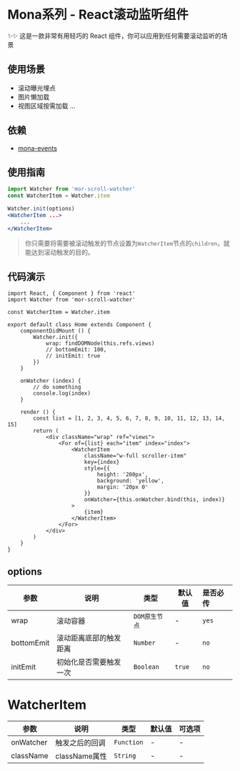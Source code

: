 # Mona系列 - React滚动监听组件

✨✨ 这是一款非常有用轻巧的 React 组件，你可以应用到任何需要滚动监听的场景

## 使用场景

- 滚动曝光埋点
- 图片懒加载
- 视图区域按需加载
...


## 依赖

- [mona-events](https://www.npmjs.com/package/mona-events)

## 使用指南
```jsx
import Watcher from 'mor-scroll-watcher'
const WatcherItem = Watcher.item

Watcher.init(options)
<WatcherItem ...>
	...
</WatcherItem>
```

> 你只需要将需要被滚动触发的节点设置为`WatcherItem`节点的`children`，就能达到滚动触发的目的。


## 代码演示
```
import React, { Component } from 'react'
import Watcher from 'mor-scroll-watcher'

const WatcherItem = Watcher.item

export default class Home extends Component {
	componentDidMount () {
		Watcher.init({
			wrap: findDOMNode(this.refs.views)
			// bottomEmit: 100,
			// initEmit: true
		})
	}

	onWatcher (index) {
		// do something
		console.log(index)
	}

	render () {
		const list = [1, 2, 3, 4, 5, 6, 7, 8, 9, 10, 11, 12, 13, 14, 15]
		return (
			<div className="wrap" ref="views">
				<For of={list} each="item" index="index">
					<WatcherItem
						className="w-full scroller-item"
						key={index}
						style={{
							height: '200px',
							background: 'yellow',
							margin: '20px 0'
						}}
						onWatcher={this.onWatcher.bind(this, index)}
					>
						{item}
					</WatcherItem>
				</For>
			</div>
		)
	}
}

```

## options

| 参数 | 说明 | 类型 | 默认值 | 是否必传 |
| --- | --- | --- | --- | :-- |
| wrap | 滚动容器 | `DOM原生节点` | - | `yes` |
| bottomEmit | 滚动距离底部的触发距离 | `Number` | - | `no` |
| initEmit | 初始化是否需要触发一次 | `Boolean` | `true` | `no` |

# WatcherItem

| 参数 | 说明 | 类型 | 默认值 | 可选项 |
| --- | --- | --- | --- | :-- |
| onWatcher | 触发之后的回调 | `Function` | - | - |
| className | className属性 | `String` | - | - |
